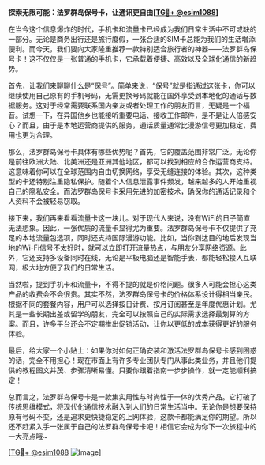 **探索无限可能：法罗群岛保号卡，让通讯更自由[[TG💪+ @esim1088](https://t.me/s/esim1088)]**

在当今这个信息爆炸的时代，手机卡和流量卡已经成为我们日常生活中不可或缺的一部分。无论是商务出行还是旅行度假，一张合适的SIM卡总能为我们的生活增添便利。而今天，我们要向大家隆重推荐一款特别适合旅行者的神器——法罗群岛保号卡！这不仅仅是一张普通的手机卡，它承载着便捷、高效以及全球化通信的新趋势。

首先，让我们来聊聊什么是“保号”。简单来说，“保号”就是指通过这张卡，你可以继续使用自己原有的手机号码，无需更换号码就能在国外享受到本地化的通话与数据服务。这对于经常需要联系国内亲友或者处理工作的朋友而言，无疑是一个福音。试想一下，在异国他乡也能接听重要电话、接收工作邮件，是不是让人倍感安心？而且，由于是本地运营商提供的服务，通话质量通常比漫游信号更加稳定，费用也更为合理。

那么，法罗群岛保号卡具体有哪些优势呢？首先，它的覆盖范围非常广泛。无论你是前往欧洲大陆、北美洲还是亚洲其他地区，都可以找到相应的合作运营商支持。这意味着你可以在全球范围内自由切换网络，享受无缝连接的体验。其次，这种类型的卡还特别注重隐私保护。随着个人信息泄露事件频发，越来越多的人开始重视自己的隐私安全。而法罗群岛保号卡采用先进的加密技术，确保你的通话记录和个人资料不会被轻易窃取。

接下来，我们再来看看流量卡这一块儿。对于现代人来说，没有WiFi的日子简直无法想象。因此，一张优质的流量卡显得尤为重要。法罗群岛保号卡不仅提供了充足的本地流量包选项，同时还支持国际漫游功能。比如，当你到达目的地后发现当地的Wi-Fi信号不太好时，就可以立即打开流量热点，与朋友分享网络资源。此外，它还支持多设备同时在线，无论是平板电脑还是智能手表，都能轻松接入互联网，极大地方便了我们的日常生活。

当然啦，提到手机卡和流量卡，不得不提的就是价格问题。很多人可能会担心这类产品的收费会不会很贵。其实不然，法罗群岛保号卡的价格体系设计得相当亲民。根据不同的套餐内容，用户可以选择按日计费、按月订阅甚至是年度优惠计划。尤其是一些长期出差或留学的朋友，完全可以按照自己的实际需求选择最划算的方案。而且，许多平台还会不定期推出促销活动，让你以更低的成本获得更好的服务体验。

最后，给大家一个小贴士：如果你对如何正确安装和激活法罗群岛保号卡感到困惑的话，完全不用担心！现在市面上有许多专业团队专门从事此类业务，并且他们提供的教程图文并茂、步骤清晰易懂。只要你跟着指南一步步操作，就一定能顺利搞定！

总而言之，法罗群岛保号卡是一款集实用性与时尚性于一体的优秀产品。它打破了传统思维模式，将现代化通信技术融入到人们的日常生活当中。无论你是想要保持原有号码不变，还是追求更快捷稳定的上网体验，这款卡都能满足你的期望。所以还不赶紧入手一张属于自己的法罗群岛保号卡吧！相信它会成为你下一次旅程中的一大亮点哦~

[[TG💪+ @esim1088](https://t.me/s/esim1088) ![Image](https://i.postimg.cc/4NQfJmqS/Snipaste-2025-05-13-00-14-12.png)]